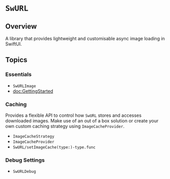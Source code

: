 # ``SwURL``



## Overview

A library that provides lightweight and customisable async image loading in SwiftUI.


## Topics

### Essentials

- ``SwURLImage``
- <doc:GettingStarted>

### Caching

Provides a flexible API to control how `SwURL` stores and accesses downloaded images.
Make use of an out of a box solution or create your own custom caching strategy using ``ImageCacheProvider``.

- ``ImageCacheStrategy``
- ``ImageCacheProvider``
- ``SwURL/setImageCache(type:)-type.func``

### Debug Settings

- ``SwURLDebug``
